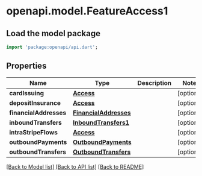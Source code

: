 # openapi.model.FeatureAccess1

## Load the model package
```dart
import 'package:openapi/api.dart';
```

## Properties
Name | Type | Description | Notes
------------ | ------------- | ------------- | -------------
**cardIssuing** | [**Access**](Access.md) |  | [optional] 
**depositInsurance** | [**Access**](Access.md) |  | [optional] 
**financialAddresses** | [**FinancialAddresses**](FinancialAddresses.md) |  | [optional] 
**inboundTransfers** | [**InboundTransfers1**](InboundTransfers1.md) |  | [optional] 
**intraStripeFlows** | [**Access**](Access.md) |  | [optional] 
**outboundPayments** | [**OutboundPayments**](OutboundPayments.md) |  | [optional] 
**outboundTransfers** | [**OutboundTransfers**](OutboundTransfers.md) |  | [optional] 

[[Back to Model list]](../README.md#documentation-for-models) [[Back to API list]](../README.md#documentation-for-api-endpoints) [[Back to README]](../README.md)


